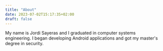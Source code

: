 ```yaml
---
title: "About"
date: 2023-07-02T15:17:35+02:00
draft: false
---
```


My name is Jordi Sayeras and I graduated in computer systems engineering. I began developing Android applications and got my master's degree in security. 

